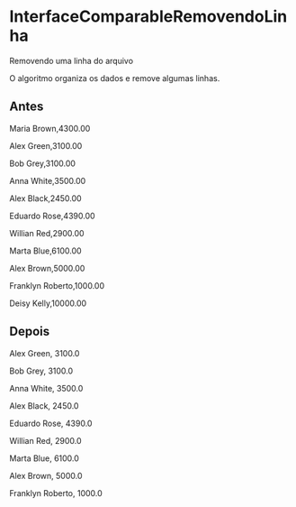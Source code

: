 # InterfaceComparableRemovendoLinha
Removendo uma linha do arquivo

O algoritmo organiza os dados e remove algumas linhas.

## Antes
Maria Brown,4300.00

Alex Green,3100.00

Bob Grey,3100.00

Anna White,3500.00

Alex Black,2450.00

Eduardo Rose,4390.00

Willian Red,2900.00

Marta Blue,6100.00

Alex Brown,5000.00

Franklyn Roberto,1000.00

Deisy Kelly,10000.00



## Depois
Alex Green, 3100.0

Bob Grey, 3100.0

Anna White, 3500.0

Alex Black, 2450.0

Eduardo Rose, 4390.0

Willian Red, 2900.0

Marta Blue, 6100.0

Alex Brown, 5000.0

Franklyn Roberto, 1000.0
